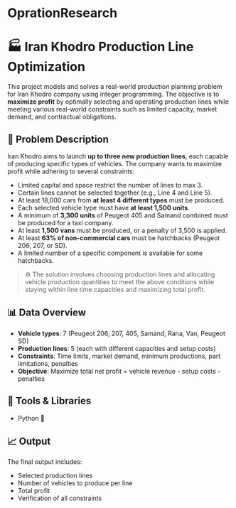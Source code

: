 # OprationResearch
# 🏭 Iran Khodro Production Line Optimization

This project models and solves a real-world production planning problem for Iran Khodro company using integer programming. The objective is to **maximize profit** by optimally selecting and operating production lines while meeting various real-world constraints such as limited capacity, market demand, and contractual obligations.

## 🧩 Problem Description

Iran Khodro aims to launch **up to three new production lines**, each capable of producing specific types of vehicles. The company wants to maximize profit while adhering to several constraints:

- Limited capital and space restrict the number of lines to max 3.
- Certain lines cannot be selected together (e.g., Line 4 and Line 5).
- At least 18,000 cars from **at least 4 different types** must be produced.
- Each selected vehicle type must have **at least 1,500 units**.
- A minimum of **3,300 units** of Peugeot 405 and Samand combined must be produced for a taxi company.
- At least **1,500 vans** must be produced, or a penalty of 3,500 is applied.
- At least **63% of non-commercial cars** must be hatchbacks (Peugeot 206, 207, or SD).
- A limited number of a specific component is available for some hatchbacks.

> ⚙️ The solution involves choosing production lines and allocating vehicle production quantities to meet the above conditions while staying within line time capacities and maximizing total profit.

## 📊 Data Overview

- **Vehicle types**: 7 (Peugeot 206, 207, 405, Samand, Rana, Van, Peugeot SD)
- **Production lines**: 5 (each with different capacities and setup costs)
- **Constraints**: Time limits, market demand, minimum productions, part limitations, penalties
- **Objective**: Maximize total net profit = vehicle revenue - setup costs - penalties

## 🔧 Tools & Libraries

- Python 🐍
## 📈 Output

The final output includes:
- Selected production lines
- Number of vehicles to produce per line
- Total profit
- Verification of all constraints

